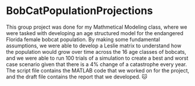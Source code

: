 # BobCatPopulationProjections
This group project was done for my Mathmetical Modeling class, where we were tasked with developing an age structured model for the endangered Florida female bobcat population.
By making some fundamental assumptions, we were able to develop a Leslie matrix to understand how the population would grow over time across the 16 age classes
of bobcats, and we were able to run 100 trials of a simulation to create a best and worst case scenario given that there is a 4% change of a catastrophe 
every year. The script file contains the MATLAB code that we worked on for the project, and the draft file contains the report that we developed. 🐱
